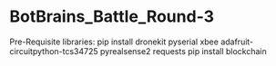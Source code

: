 # BotBrains_Battle_Round-3
Pre-Requisite libraries:
pip install dronekit pyserial xbee adafruit-circuitpython-tcs34725 pyrealsense2 requests
pip install blockchain
